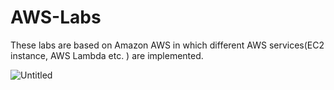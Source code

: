 # AWS-Labs
These labs are based on Amazon AWS in which different AWS services(EC2 instance, AWS Lambda etc. ) are implemented.

![Untitled](https://user-images.githubusercontent.com/72769273/120550245-94a75c80-c3c2-11eb-8c72-4b0e874189f2.png)
